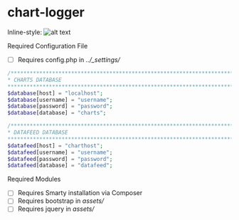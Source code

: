 # chart-logger

Inline-style: 
![alt text](https://github.com/alvinkohcm/chart-logger/assets/img/project_screenshot.png "[Screenshot]")

Required Configuration File
- [ ] Requires config.php in *../_settings/*

```php
/******************************************************************************
* CHARTS DATABASE
******************************************************************************/
$database[host] = "localhost";
$database[username] = "username";
$database[password] = "password";
$database[database] = "charts";

/******************************************************************************
* DATAFEED DATABASE
******************************************************************************/
$datafeed[host] = "charthost";
$datafeed[username] = "username";
$datafeed[password] = "password";
$datafeed[database] = "datafeed";

```


Required Modules
- [ ] Requires Smarty installation via Composer
- [ ] Requires bootstrap in *assets/*
- [ ] Requires jquery in *assets/* 

